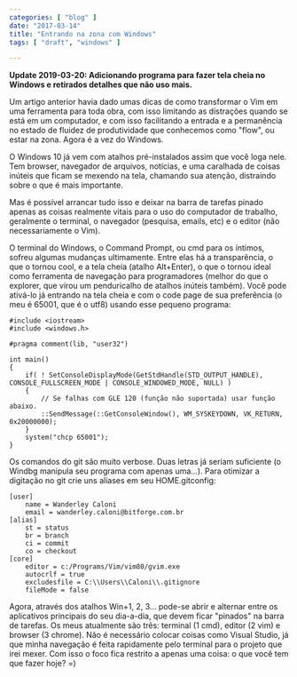 ```yaml
---
categories: [ "blog" ]
date: "2017-03-14"
title: "Entrando na zona com Windows"
tags: [ "draft", "windows" ]

---
```

**Update 2019-03-20: Adicionando programa para fazer tela cheia no Windows e retirados detalhes que não uso mais.**

Um artigo anterior havia dado umas dicas de como transformar o Vim em uma ferramenta para toda obra, com isso limitando as distrações quando se está em um computador, e com isso facilitando a entrada e a permanência no estado de fluidez de produtividade que conhecemos como "flow", ou estar na zona. Agora é a vez do Windows.

O Windows 10 já vem com atalhos pré-instalados assim que você loga nele. Tem browser, navegador de arquivos, notícias, e uma caralhada de coisas inúteis que ficam se mexendo na tela, chamando sua atenção, distraindo sobre o que é mais importante.

Mas é possível arrancar tudo isso e deixar na barra de tarefas pinado apenas as coisas realmente vitais para o uso do computador de trabalho, geralmente o terminal, o navegador (pesquisa, emails, etc) e o editor (não necessariamente o Vim).


O terminal do Windows, o Command Prompt, ou cmd para os íntimos, sofreu algumas mudanças ultimamente. Entre elas há a transparência, o que o tornou cool, e a tela cheia (atalho Alt+Enter), o que o tornou ideal como ferramenta de navegação para programadores (melhor do que o explorer, que virou um penduricalho de atalhos inúteis também). Você pode ativá-lo já entrando na tela cheia e com o code page de sua preferência (o meu é 65001, que é o utf8) usando esse pequeno programa:

    #include <iostream>
    #include <windows.h>
    
    #pragma comment(lib, "user32")
    
    int main()
    {
        if( ! SetConsoleDisplayMode(GetStdHandle(STD_OUTPUT_HANDLE), CONSOLE_FULLSCREEN_MODE | CONSOLE_WINDOWED_MODE, NULL) )
        {
            // Se falhas com GLE 120 (função não suportada) usar função abaixo.
            ::SendMessage(::GetConsoleWindow(), WM_SYSKEYDOWN, VK_RETURN, 0x20000000);
        }
        system("chcp 65001");
    }
    


Os comandos do git são muito verbose. Duas letras já seriam suficiente (o Windbg manipula seu programa com apenas uma...). Para otimizar a digitação no git crie uns aliases em seu HOME\.gitconfig:

    [user]
    	name = Wanderley Caloni
    	email = wanderley.caloni@bitforge.com.br
    [alias]
    	st = status
    	br = branch
    	ci = commit
    	co = checkout
    [core]
    	editor = c:/Programs/Vim/vim80/gvim.exe
    	autocrlf = true
    	excludesfile = C:\\Users\\Caloni\\.gitignore
    	fileMode = false


Agora, através dos atalhos Win+1, 2, 3... pode-se abrir e alternar entre os aplicativos principais do seu dia-a-dia, que devem ficar "pinados" na barra de tarefas. Os meus atualmente são três: terminal (1 cmd), editor (2 vim) e browser (3 chrome). Não é necessário colocar coisas como Visual Studio, já que minha navegação é feita rapidamente pelo terminal para o projeto que irei mexer. Com isso o foco fica restrito a apenas uma coisa: o que você tem que fazer hoje? =)
